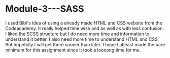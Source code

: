 # Module-3---SASS

I used Bibi's idea of using a already made HTML and CSS website from the Codeacademy. It really helped time wise and as well as with less confusion.
I liked the SCSS structure but I do need more time and information to understand it better. I also need more time to understand HTML and CSS. But hopefully I will get there sooner than later.
I hope I atleast made the bare minimum for this assignment since it took a loooong time for me.
